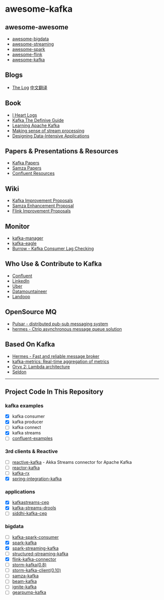 
# awesome-kafka

## awesome-awesome

- [awesome-bigdata](<https://github.com/onurakpolat/awesome-bigdata>)
- [awesome-streaming](<https://github.com/manuzhang/awesome-streaming>)
- [awesome-spark](<https://github.com/awesome-spark/awesome-spark>)
- [awesome-flink](<https://github.com/wuchong/awesome-flink>)
- [awesome-kafka](<https://github.com/infoslack/awesome-kafka>)

## Blogs

- [The Log](<https://engineering.linkedin.com/distributed-systems/log-what-every-software-engineer-should-know-about-real-time-datas-unifying>) [中文翻译](<https://github.com/oldratlee/translations/tree/master/log-what-every-software-engineer-should-know-about-real-time-datas-unifying>)

## Book

- [I Heart Logs](<http://shop.oreilly.com/product/0636920034339.do>)
- [Kafka The Definive Guide](<http://shop.oreilly.com/product/0636920044123.do>)
- [Learning Apache Kafka](<https://www.packtpub.com/big-data-and-business-intelligence/learning-apache-kafka-second-edition>)
- [Making sense of stream processing](<http://www.confluent.io/making-sense-of-stream-processing-ebook>)
- [Designing Data-Intensive Applications](<http://shop.oreilly.com/product/0636920032175.do>)

## Papers & Presentations & Resources

- [Kafka Papers](<https://cwiki.apache.org/confluence/display/KAFKA/Kafka+papers+and+presentations>)
- [Samza Papers](<https://cwiki.apache.org/confluence/pages/viewpage.action?pageId=51812876>)
- [Confluent Resources](<https://www.confluent.io/resources/>)

## Wiki

- [Kafka Improvement Proposals](<https://cwiki.apache.org/confluence/display/KAFKA/Kafka+Improvement+Proposals>)
- [Samza Enhancement Proposal](<https://cwiki.apache.org/confluence/display/SAMZA/Samza+Enhancement+Proposal>)
- [Flink Improvement Proposals](<https://cwiki.apache.org/confluence/display/FLINK/Flink+Improvement+Proposals>)

## Monitor

- [kafka-manager](<https://github.com/yahoo/kafka-manager>)
- [kafka-eagle](<https://github.com/smartloli/kafka-eagle>)
- [Burrow - Kafka Consumer Lag Checking](<https://github.com/linkedin/Burrow>)

## Who Use & Contribute to Kafka

- [Confluent](<https://github.com/confluentinc>)
- [LinkedIn](<https://github.com/linkedin?utf8=%E2%9C%93&q=kafka&type=&language=>)
- [Uber](<https://github.com/uber?utf8=%E2%9C%93&q=kafka&type=&language=>)
- [Datamountaineer](<https://github.com/datamountaineer>)
- [Landoop](<https://github.com/Landoop>)

## OpenSource MQ

- [Pulsar - distributed pub-sub messaging system](<https://github.com/yahoo/pulsar>)
- [hermes - Ctrip asynchronous message queue solution](<https://github.com/taotaoideas/hermes>)


## Based On Kafka

- [Hermes - Fast and reliable message broker](<https://github.com/allegro/hermes>)
- [kafka-metrics: Real-time aggregation of metrics](<https://github.com/amient/kafka-metrics>)
- [Oryx 2: Lambda architecture](<https://github.com/OryxProject/oryx>)
- [Seldon](<https://github.com/SeldonIO/seldon-server>)

---

## Project Code In This Repository

### kafka examples

- [x] kafka consumer
- [x] kafka producer
- [ ] kafka connect
- [x] kafka streams
- [ ] [confluent-examples](<https://github.com/confluentinc/examples>)

### 3rd clients & Reactive

- [ ] [reactive-kafka](<https://github.com/akka/reactive-kafka>) - Akka Streams connector for Apache Kafka
- [ ] [reactor-kafka](<https://github.com/reactor/reactor-kafka>)
- [ ] [kafka-rx](<https://github.com/cjdev/kafka-rx>)
- [x] [spring-integration-kafka](<https://projects.spring.io/spring-kafka/>)

### applications

- [x] [kafkastreams-cep](<https://github.com/fhussonnois/kafkastreams-cep>)
- [x] [kafka-streams-drools](<https://github.com/benwatson528/kafka-streams-drools>)
- [ ] [siddhi-kafka-cep](<https://github.com/sbcd90/siddhi-kafka-cep>)

### bigdata

- [ ] [kafka-spark-consumer](<https://github.com/dibbhatt/kafka-spark-consumer>)
- [x] [spark-kafka](<https://github.com/tresata/spark-kafka>)
- [x] [spark-streaming-kafka](<http://spark.apache.org/docs/latest/streaming-kafka-integration.html>)
- [ ] [structured-streaming-kafka](<https://spark.apache.org/docs/latest/structured-streaming-kafka-integration.html>)
- [x] [flink-kafka-connector](<https://ci.apache.org/projects/flink/flink-docs-release-1.3/dev/connectors/kafka.html>)
- [ ] [storm-kafka(0.8)](<https://github.com/apache/storm/tree/master/external/storm-kafka>)
- [ ] [storm-kafka-client(0.10)](<https://github.com/apache/storm/tree/master/external/storm-kafka-client>)
- [ ] [samza-kafka](<>)
- [ ] [beam-kafka](<https://github.com/apache/beam/tree/master/sdks/java/io/kafka>)
- [ ] [ignite-kafka](<https://apacheignite-mix.readme.io/docs/kafka-streamer>)
- [ ] [gearpump-kafka](<http://gearpump.apache.org/releases/latest/dev/dev-connectors/index.html>)